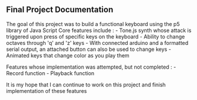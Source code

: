 ## Final Project Documentation

The goal of this project was to build a functional keyboard using the p5 library of Java Script
  Core features include : 
     - Tone.js synth whose attack is triggered upon press of specific keys on the keyboard
     - Ability to change octaves through 'q' and 'z' keys
       - With connected arduino and a formatted serial output, an attached button can also be used to change keys
     - Animated keys that change color as you play them

  Features whose implementation was attempted, but not completed :
    - Record function
    - Playback function

  It is my hope that I can continue to work on this project and finish implementation of these features
